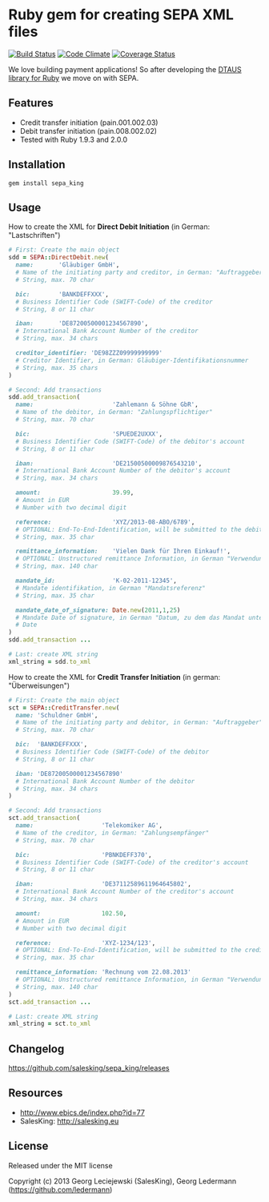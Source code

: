 # Ruby gem for creating SEPA XML files

[![Build Status](https://secure.travis-ci.org/salesking/sepa_king.png)](http://travis-ci.org/salesking/sepa_king)
[![Code Climate](https://codeclimate.com/github/salesking/sepa_king.png)](https://codeclimate.com/github/salesking/sepa_king)
[![Coverage Status](https://coveralls.io/repos/salesking/sepa_king/badge.png)](https://coveralls.io/r/salesking/sepa_king)

We love building payment applications! So after developing the [DTAUS library for Ruby](https://github.com/salesking/king_dtaus) we move on with SEPA.


## Features

* Credit transfer initiation (pain.001.002.03)
* Debit transfer initiation (pain.008.002.02)
* Tested with Ruby 1.9.3 and 2.0.0


## Installation

    gem install sepa_king


## Usage

How to create the XML for **Direct Debit Initiation** (in German: "Lastschriften")

```ruby
# First: Create the main object
sdd = SEPA::DirectDebit.new(
  name:       'Gläubiger GmbH',
  # Name of the initiating party and creditor, in German: "Auftraggeber"
  # String, max. 70 char

  bic:        'BANKDEFFXXX',
  # Business Identifier Code (SWIFT-Code) of the creditor
  # String, 8 or 11 char

  iban:       'DE87200500001234567890',
  # International Bank Account Number of the creditor
  # String, max. 34 chars

  creditor_identifier: 'DE98ZZZ09999999999'
  # Creditor Identifier, in German: Gläubiger-Identifikationsnummer
  # String, max. 35 chars
)

# Second: Add transactions
sdd.add_transaction(
  name:                      'Zahlemann & Söhne GbR',
  # Name of the debitor, in German: "Zahlungspflichtiger"
  # String, max. 70 char

  bic:                       'SPUEDE2UXXX',
  # Business Identifier Code (SWIFT-Code) of the debitor's account
  # String, 8 or 11 char

  iban:                      'DE21500500009876543210',
  # International Bank Account Number of the debitor's account
  # String, max. 34 chars

  amount:                    39.99,
  # Amount in EUR
  # Number with two decimal digit

  reference:                 'XYZ/2013-08-ABO/6789',
  # OPTIONAL: End-To-End-Identification, will be submitted to the debitor
  # String, max. 35 char

  remittance_information:    'Vielen Dank für Ihren Einkauf!',
  # OPTIONAL: Unstructured remittance Information, in German "Verwendungszweck"
  # String, max. 140 char

  mandate_id:                'K-02-2011-12345',
  # Mandate identifikation, in German "Mandatsreferenz"
  # String, max. 35 char

  mandate_date_of_signature: Date.new(2011,1,25)
  # Mandate Date of signature, in German "Datum, zu dem das Mandat unterschrieben wurde"
  # Date
)
sdd.add_transaction ...

# Last: create XML string
xml_string = sdd.to_xml
```


How to create the XML for **Credit Transfer Initiation** (in german: "Überweisungen")

```ruby
# First: Create the main object
sct = SEPA::CreditTransfer.new(
  name: 'Schuldner GmbH',
  # Name of the initiating party and debitor, in German: "Auftraggeber"
  # String, max. 70 char

  bic:  'BANKDEFFXXX',
  # Business Identifier Code (SWIFT-Code) of the debitor
  # String, 8 or 11 char

  iban: 'DE87200500001234567890'
  # International Bank Account Number of the debitor
  # String, max. 34 chars
)

# Second: Add transactions
sct.add_transaction(
  name:                   'Telekomiker AG',
  # Name of the creditor, in German: "Zahlungsempfänger"
  # String, max. 70 char

  bic:                    'PBNKDEFF370',
  # Business Identifier Code (SWIFT-Code) of the creditor's account
  # String, 8 or 11 char

  iban:                   'DE37112589611964645802',
  # International Bank Account Number of the creditor's account
  # String, max. 34 chars

  amount:                 102.50,
  # Amount in EUR
  # Number with two decimal digit

  reference:              'XYZ-1234/123',
  # OPTIONAL: End-To-End-Identification, will be submitted to the creditor
  # String, max. 35 char

  remittance_information: 'Rechnung vom 22.08.2013'
  # OPTIONAL: Unstructured remittance Information, in German "Verwendungszweck"
  # String, max. 140 char
)
sct.add_transaction ...

# Last: create XML string
xml_string = sct.to_xml
```


## Changelog

https://github.com/salesking/sepa_king/releases


## Resources

* http://www.ebics.de/index.php?id=77
* SalesKing: http://salesking.eu


## License

Released under the MIT license

Copyright (c) 2013 Georg Leciejewski (SalesKing), Georg Ledermann (https://github.com/ledermann)
